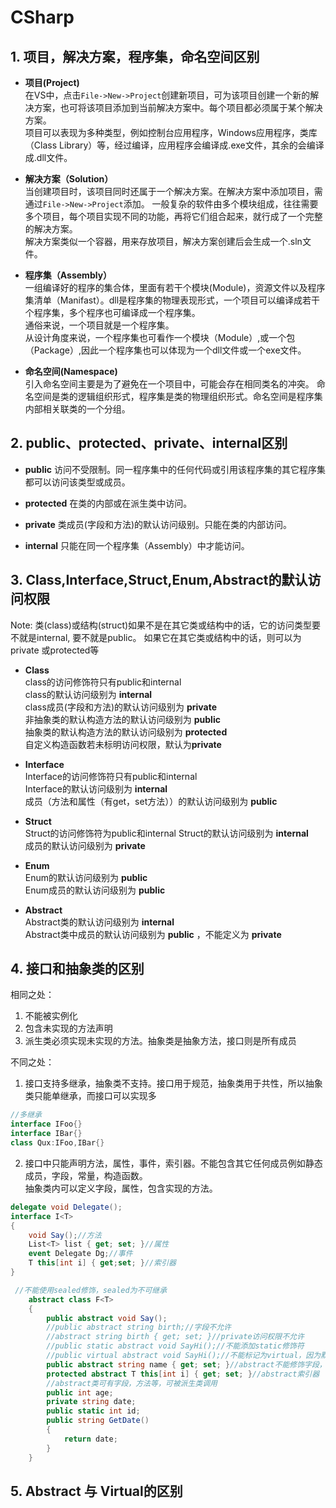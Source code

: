 # CSharp
## 1. 项目，解决方案，程序集，命名空间区别
* **项目(Project)**  
在VS中，点击`File->New->Project`创建新项目，可为该项目创建一个新的解决方案，也可将该项目添加到当前解决方案中。每个项目都必须属于某个解决方案。  
项目可以表现为多种类型，例如控制台应用程序，Windows应用程序，类库（Class Library）等，经过编译，应用程序会编译成.exe文件，其余的会编译成.dll文件。

* **解决方案（Solution）**  
当创建项目时，该项目同时还属于一个解决方案。在解决方案中添加项目，需通过`File->New->Project`添加。
一般复杂的软件由多个模块组成，往往需要多个项目，每个项目实现不同的功能，再将它们组合起来，就行成了一个完整的解决方案。  
解决方案类似一个容器，用来存放项目，解决方案创建后会生成一个.sln文件。   

* **程序集（Assembly）**  
一组编译好的程序的集合体，里面有若干个模块(Module)，资源文件以及程序集清单（Manifast）。dll是程序集的物理表现形式，一个项目可以编译成若干个程序集，多个程序也可编译成一个程序集。  
通俗来说，一个项目就是一个程序集。  
从设计角度来说，一个程序集也可看作一个模块（Module）,或一个包（Package）,因此一个程序集也可以体现为一个dll文件或一个exe文件。  

* **命名空间(Namespace)**  
引入命名空间主要是为了避免在一个项目中，可能会存在相同类名的冲突。 命名空间是类的逻辑组织形式，程序集是类的物理组织形式。命名空间是程序集内部相关联类的一个分组。  

## 2. public、protected、private、internal区别
* **public** 
访问不受限制。同一程序集中的任何代码或引用该程序集的其它程序集都可以访问该类型或成员。 

* **protected** 
在类的内部或在派生类中访问。

* **private** 
类成员(字段和方法)的默认访问级别。只能在类的内部访问。

* **internal** 
只能在同一个程序集（Assembly）中才能访问。

## 3. Class,Interface,Struct,Enum,Abstract的默认访问权限
Note: 类(class)或结构(struct)如果不是在其它类或结构中的话，它的访问类型要不就是internal, 要不就是public。 如果它在其它类或结构中的话，则可以为private 或protected等  

* **Class**   
class的访问修饰符只有public和internal  
class的默认访问级别为 **internal**  
class成员(字段和方法)的默认访问级别为 **private**  
非抽象类的默认构造方法的默认访问级别为 **public**  
抽象类的默认构造方法的默认访问级别为 **protected**  
自定义构造函数若未标明访问权限，默认为**private**  

* **Interface**   
Interface的访问修饰符只有public和internal  
Interface的默认访问级别为 **internal**  
成员（方法和属性（有get，set方法））的默认访问级别为 **public**  

* **Struct**   
Struct的访问修饰符为public和internal
Struct的默认访问级别为 **internal**  
成员的默认访问级别为 **private**  

* **Enum**   
Enum的默认访问级别为 **public**  
Enum成员的默认访问级别为 **public**  

* **Abstract**   
Abstract类的默认访问级别为 **internal**  
Abstract类中成员的默认访问级别为 **public**  ，不能定义为 **private**  

## 4. 接口和抽象类的区别
相同之处： 
1. 不能被实例化
2. 包含未实现的方法声明
3. 派生类必须实现未实现的方法。抽象类是抽象方法，接口则是所有成员  

不同之处：
1. 接口支持多继承，抽象类不支持。接口用于规范，抽象类用于共性，所以抽象类只能单继承，而接口可以实现多
```c#
//多继承
interface IFoo{}
interface IBar{}
class Qux:IFoo,IBar{}
```
2. 接口中只能声明方法，属性，事件，索引器。不能包含其它任何成员例如静态成员，字段，常量，构造函数。  
抽象类内可以定义字段，属性，包含实现的方法。
```c#
delegate void Delegate();
interface I<T>
{
    void Say();//方法
    List<T> list { get; set; }//属性
    event Delegate Dg;//事件
    T this[int i] { get;set; }//索引器
}
```
```c#
 //不能使用sealed修饰，sealed为不可继承
    abstract class F<T>
    {
        public abstract void Say();
        //public abstract string birth;//字段不允许
        //abstract string birth { get; set; }//private访问权限不允许
        //public static abstract void SayHi();//不能添加static修饰符
        //public virtual abstract void SayHi();//不能标记为virtual，因为默认就是虚方法
        public abstract string name { get; set; }//abstract不能修饰字段，可以修饰属性
        protected abstract T this[int i] { get; set; }//abstract索引器
        //abstract类可有字段，方法等，可被派生类调用
        public int age;
        private string date;
        public static int id;
        public string GetDate()
        {
            return date;
        }
    }
```

## 5. Abstract 与 Virtual的区别